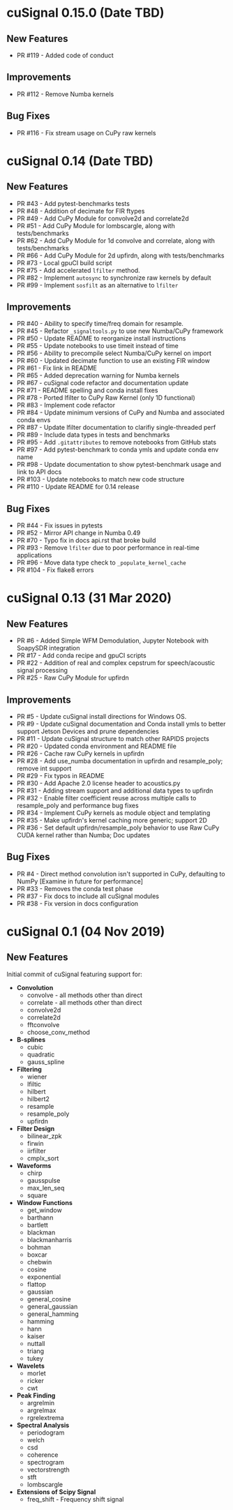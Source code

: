 # cuSignal 0.15.0 (Date TBD)

## New Features
- PR #119 - Added code of conduct

## Improvements
- PR #112 - Remove Numba kernels

## Bug Fixes
- PR #116 - Fix stream usage on CuPy raw kernels

# cuSignal 0.14 (Date TBD)

## New Features
- PR #43 - Add pytest-benchmarks tests
- PR #48 - Addition of decimate for FIR ftypes
- PR #49 - Add CuPy Module for convolve2d and correlate2d
- PR #51 - Add CuPy Module for lombscargle, along with tests/benchmarks
- PR #62 - Add CuPy Module for 1d convolve and correlate, along with tests/benchmarks
- PR #66 - Add CuPy Module for 2d upfirdn, along with tests/benchmarks
- PR #73 - Local gpuCI build script
- PR #75 - Add accelerated `lfilter` method.
- PR #82 - Implement `autosync` to synchronize raw kernels by default
- PR #99 - Implement `sosfilt` as an alternative to `lfilter`

## Improvements
- PR #40 - Ability to specify time/freq domain for resample.
- PR #45 - Refactor `_signaltools.py` to use new Numba/CuPy framework
- PR #50 - Update README to reorganize install instructions
- PR #55 - Update notebooks to use timeit instead of time
- PR #56 - Ability to precompile select Numba/CuPy kernel on import
- PR #60 - Updated decimate function to use an existing FIR window
- PR #61 - Fix link in README
- PR #65 - Added deprecation warning for Numba kernels
- PR #67 - cuSignal code refactor and documentation update
- PR #71 - README spelling and conda install fixes
- PR #78 - Ported lfilter to CuPy Raw Kernel (only 1D functional)
- PR #83 - Implement code refactor
- PR #84 - Update minimum versions of CuPy and Numba and associated conda envs
- PR #87 - Update lfilter documentation to clarifiy single-threaded perf
- PR #89 - Include data types in tests and benchmarks
- PR #95 - Add `.gitattributes` to remove notebooks from GitHub stats
- PR #97 - Add pytest-benchmark to conda ymls and update conda env name
- PR #98 - Update documentation to show pytest-benchmark usage and link to API docs
- PR #103 - Update notebooks to match new code structure
- PR #110 - Update README for 0.14 release

## Bug Fixes
- PR #44 - Fix issues in pytests 
- PR #52 - Mirror API change in Numba 0.49
- PR #70 - Typo fix in docs api.rst that broke build
- PR #93 - Remove `lfilter` due to poor performance in real-time applications
- PR #96 - Move data type check to `_populate_kernel_cache`
- PR #104 - Fix flake8 errors

# cuSignal 0.13 (31 Mar 2020)

## New Features
- PR #6 - Added Simple WFM Demodulation, Jupyter Notebook with SoapySDR integration
- PR #17 - Add conda recipe and gpuCI scripts
- PR #22 - Addition of real and complex cepstrum for speech/acoustic signal processing
- PR #25 - Raw CuPy Module for upfirdn

## Improvements
- PR #5 - Update cuSignal install directions for Windows OS.
- PR #9 - Update cuSignal documentation and Conda install ymls to better support Jetson Devices and prune dependencies
- PR #11 - Update cuSignal structure to match other RAPIDS projects
- PR #20 - Updated conda environment and README file
- PR #26 - Cache raw CuPy kernels in upfirdn
- PR #28 - Add use_numba documentation in upfirdn and resample_poly; remove int support
- PR #29 - Fix typos in README
- PR #30 - Add Apache 2.0 license header to acoustics.py
- PR #31 - Adding stream support and additional data types to upfirdn
- PR #32 - Enable filter coefficient reuse across multiple calls to resample_poly and performance bug fixes
- PR #34 - Implement CuPy kernels as module object and templating
- PR #35 - Make upfirdn's kernel caching more generic; support 2D
- PR #36 - Set default upfirdn/resample_poly behavior to use Raw CuPy CUDA kernel rather than Numba; Doc updates

## Bug Fixes
- PR #4 - Direct method convolution isn't supported in CuPy, defaulting to NumPy [Examine in future for performance]
- PR #33 - Removes the conda test phase
- PR #37 - Fix docs to include all cuSignal modules
- PR #38 - Fix version in docs configuration

# cuSignal 0.1 (04 Nov 2019)

## New Features

Initial commit of cuSignal featuring support for:

* **Convolution**
  * convolve - all methods other than direct
  * correlate - all methods other than direct
  * convolve2d
  * correlate2d
  * fftconvolve
  * choose_conv_method
* **B-splines**
  * cubic
  * quadratic
  * gauss_spline
* **Filtering**
  * wiener
  * lfiltic
  * hilbert
  * hilbert2
  * resample
  * resample_poly
  * upfirdn
* **Filter Design**
  * bilinear_zpk
  * firwin
  * iirfilter
  * cmplx_sort
* **Waveforms**
  * chirp
  * gausspulse
  * max_len_seq
  * square
* **Window Functions**
  * get_window
  * barthann
  * bartlett
  * blackman
  * blackmanharris
  * bohman
  * boxcar
  * chebwin
  * cosine
  * exponential
  * flattop
  * gaussian
  * general_cosine
  * general_gaussian
  * general_hamming
  * hamming
  * hann
  * kaiser
  * nuttall
  * triang
  * tukey
* **Wavelets**
  * morlet
  * ricker
  * cwt
* **Peak Finding**
  * argrelmin
  * argrelmax
  * rgrelextrema
* **Spectral Analysis**
  * periodogram
  * welch
  * csd
  * coherence
  * spectrogram
  * vectorstrength
  * stft
  * lombscargle
* **Extensions of Scipy Signal**
  * freq_shift - Frequency shift signal
